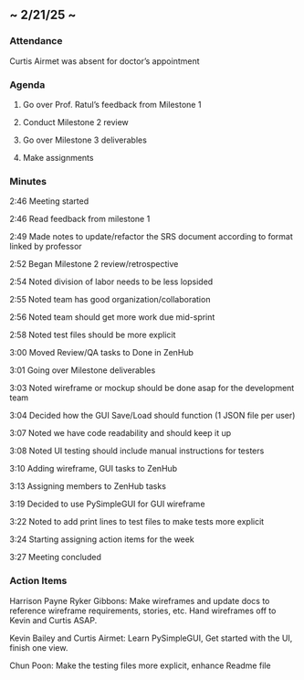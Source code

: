## \~ 2/21/25 \~

### Attendance

Curtis Airmet was absent for doctor’s appointment

### Agenda

1. Go over Prof. Ratul’s feedback from Milestone 1  

2. Conduct Milestone 2 review  

3. Go over Milestone 3 deliverables  

4. Make assignments

### Minutes

2:46 Meeting started  

2:46 Read feedback from milestone 1  

2:49 Made notes to update/refactor the SRS document according to format linked by professor  

2:52 Began Milestone 2 review/retrospective  

2:54 Noted division of labor needs to be less lopsided  

2:55 Noted team has good organization/collaboration  

2:56 Noted team should get more work due mid-sprint  

2:58 Noted test files should be more explicit  

3:00 Moved Review/QA tasks to Done in ZenHub  

3:01 Going over Milestone deliverables  

3:03 Noted wireframe or mockup should be done asap for the development team  

3:04 Decided how the GUI Save/Load should function (1 JSON file per user)  

3:07 Noted we have code readability and should keep it up  

3:08 Noted UI testing should include manual instructions for testers  

3:10 Adding wireframe, GUI tasks to ZenHub  

3:13 Assigning members to ZenHub tasks  

3:19 Decided to use PySimpleGUI for GUI wireframe  

3:22 Noted to add print lines to test files to make tests more explicit  

3:24 Starting assigning action items for the week  

3:27 Meeting concluded

### Action Items

Harrison Payne Ryker Gibbons: Make wireframes and update docs to reference wireframe requirements, stories, etc. Hand wireframes off to Kevin and Curtis ASAP.  

Kevin Bailey and Curtis Airmet: Learn PySimpleGUI, Get started with the UI, finish one view.  

Chun Poon: Make the testing files more explicit, enhance Readme file

